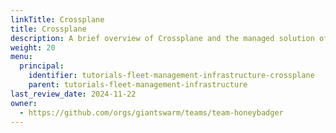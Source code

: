 ```yaml
---
linkTitle: Crossplane
title: Crossplane
description: A brief overview of Crossplane and the managed solution offered by Giant Swarm.
weight: 20
menu:
  principal:
    identifier: tutorials-fleet-management-infrastructure-crossplane
    parent: tutorials-fleet-management-infrastructure
last_review_date: 2024-11-22
owner:
  - https://github.com/orgs/giantswarm/teams/team-honeybadger
---
```

